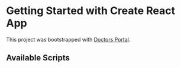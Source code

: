 # Getting Started with Create React App

This project was bootstrapped with [Doctors Portal](https://doctors-portal-2cc18.web.app).

## Available Scripts


